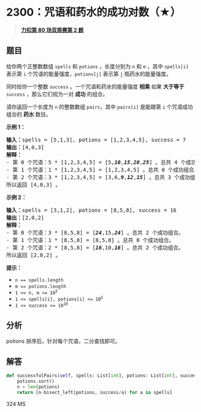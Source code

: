 # 2300：咒语和药水的成功对数（★）


> <u>**[力扣第 80 场双周赛第 2 题](https://leetcode.cn/problems/successful-pairs-of-spells-and-potions/)**</u>

## 题目

<p>给你两个正整数数组 <code>spells</code> 和 <code>potions</code> ，长度分别为 <code>n</code> 和 <code>m</code> ，其中 <code>spells[i]</code> 表示第 <code>i</code> 个咒语的能量强度，<code>potions[j]</code> 表示第 <code>j</code> 瓶药水的能量强度。</p>

<p>同时给你一个整数 <code>success</code> 。一个咒语和药水的能量强度 <strong>相乘</strong> 如果 <strong>大于等于</strong> <code>success</code> ，那么它们视为一对 <strong>成功</strong> 的组合。</p>

<p>请你返回一个长度为 <code>n</code> 的整数数组<em> </em><code>pairs</code>，其中<em> </em><code>pairs[i]</code> 是能跟第 <code>i</code> 个咒语成功组合的 <b>药水</b> 数目。</p>



<p><strong>示例 1：</strong></p>

<pre><b>输入：</b>spells = [5,1,3], potions = [1,2,3,4,5], success = 7
<b>输出：</b>[4,0,3]
<strong>解释：</strong>
- 第 0 个咒语：5 * [1,2,3,4,5] = [5,<em><strong>10</strong></em>,<em><strong>15</strong></em>,<em><strong>20</strong></em>,<em><strong>25</strong></em>] 。总共 4 个成功组合。
- 第 1 个咒语：1 * [1,2,3,4,5] = [1,2,3,4,5] 。总共 0 个成功组合。
- 第 2 个咒语：3 * [1,2,3,4,5] = [3,6,<em><strong>9</strong></em>,<em><strong>12</strong></em>,<em><strong>15</strong></em>] 。总共 3 个成功组合。
所以返回 [4,0,3] 。
</pre>

<p><strong>示例 2：</strong></p>

<pre><b>输入：</b>spells = [3,1,2], potions = [8,5,8], success = 16
<b>输出：</b>[2,0,2]
<strong>解释：</strong>
- 第 0 个咒语：3 * [8,5,8] = [<em><strong>24</strong></em>,15,<em><strong>24</strong></em>] 。总共 2 个成功组合。
- 第 1 个咒语：1 * [8,5,8] = [8,5,8] 。总共 0 个成功组合。
- 第 2 个咒语：2 * [8,5,8] = [<em><strong>16</strong></em>,10,<em><strong>16</strong></em>] 。总共 2 个成功组合。
所以返回 [2,0,2] 。
</pre>



<p><strong>提示：</strong></p>

<ul>
<li><code>n == spells.length</code></li>
<li><code>m == potions.length</code></li>
<li><code>1 &lt;= n, m &lt;= 10<sup>5</sup></code></li>
<li><code>1 &lt;= spells[i], potions[i] &lt;= 10<sup>5</sup></code></li>
<li><code>1 &lt;= success &lt;= 10<sup>10</sup></code></li>
</ul>


## 分析

potions 排序后，针对每个咒语，二分查找即可。

## 解答

```python
def successfulPairs(self, spells: List[int], potions: List[int], success: int) -> List[int]:
	potions.sort()
	n = len(potions)
	return [n-bisect_left(potions, success/a) for a in spells]
```
324 MS
